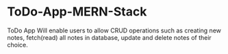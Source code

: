 # ToDo-App-MERN-Stack
ToDo App Will enable users to allow CRUD operations such as creating new notes, fetch(read) all notes in database, update and delete notes of their choice.

